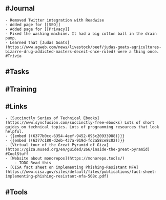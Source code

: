 ## #Journal
	- Removed Twitter integration with Readwise
	- Added page for [[SEO]]
	- Added page for [[Privacy]]
	- Fixed the washing machine. It had a big cotton ball in the drain pump.
	- Learned that [Judas Goats](https://www.agweb.com/news/livestock/beef/judas-goats-agricultures-bizarre-drug-addicted-masters-deceit-once-ruled) were a thing once. #Trivia
## #Tasks
## #Training
## #Links
	- [Succinctly Series of Technical Ebooks](https://www.syncfusion.com/succinctly-free-ebooks) Lots of short guides on technical topics. Lots of programming resources that look helpful.
	- {{embed ((6377b0cc-6354-4eef-9452-095c20933988))}}
	- {{embed ((6377c180-d2eb-437a-919d-fd2a58ce8c02))}}
	- [Virtual tour of the Great Pyramid of Giza](https://giza.mused.org/en/guided/266/inside-the-great-pyramid) #CoolStuff
	- [Website about monorepos](https://monorepo.tools/)
		- TODO Read this
	- [CISA fact sheet on implementing Phishing-Resistant MFA](https://www.cisa.gov/sites/default/files/publications/fact-sheet-implementing-phishing-resistant-mfa-508c.pdf)
## #Tools